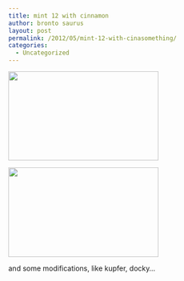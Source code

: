 ```yaml
---
title: mint 12 with cinnamon
author: bronto saurus
layout: post
permalink: /2012/05/mint-12-with-cinasomething/
categories:
  - Uncategorized
---
```

[<img src="http://brontosaurusrex.69.mu/wp-content/uploads/2012/05/mint12b-300x178.png" alt="" title="mint12b" width="300" height="178" class="aligncenter size-medium wp-image-2073" />][1]

[<img src="http://brontosaurusrex.69.mu/wp-content/uploads/2012/05/mint12c-300x179.png" alt="" title="mint12c" width="300" height="179" class="aligncenter size-medium wp-image-2075" />][2]

and some modifications, like kupfer, docky&#8230;

 [1]: http://brontosaurusrex.69.mu/wp-content/uploads/2012/05/mint12b.png
 [2]: http://brontosaurusrex.69.mu/wp-content/uploads/2012/05/mint12c.png